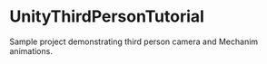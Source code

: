 UnityThirdPersonTutorial
========================

Sample project demonstrating third person camera and Mechanim animations.
